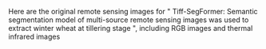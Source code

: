 Here are the original remote sensing images for 
" Tiff-SegFormer: Semantic segmentation model of multi-source remote sensing images was used to extract winter wheat at tillering stage ",
 including RGB images and thermal infrared images